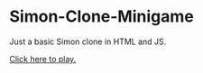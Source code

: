 # Simon-Clone-Minigame

Just a basic Simon clone in HTML and JS.

[Click here to play.](https://ericlju.github.io/Simon-Clone-Minigame/)

